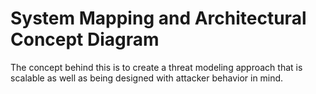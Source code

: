 # System Mapping and Architectural Concept Diagram
The concept behind this is to create a threat modeling approach that is scalable as well as being designed with attacker behavior in mind.
